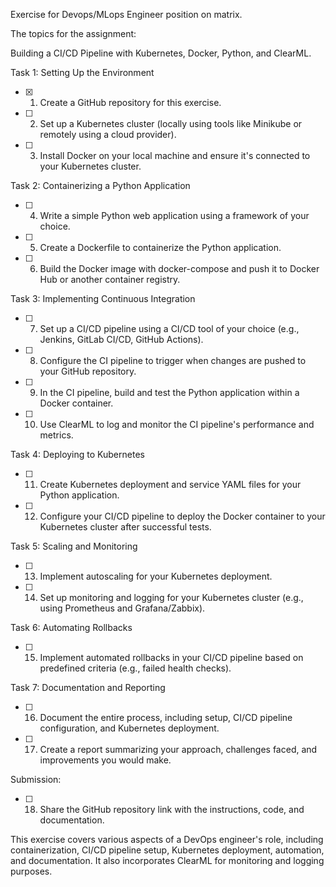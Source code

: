 Exercise for Devops/MLops Engineer position on matrix.

 

The topics for the assignment:

Building a CI/CD Pipeline with Kubernetes, Docker, Python, and ClearML.

 

Task 1: Setting Up the Environment

 

- [x] 1. Create a GitHub repository for this exercise.

- [ ] 2. Set up a Kubernetes cluster (locally using tools like Minikube or remotely using a cloud provider).

- [ ] 3. Install Docker on your local machine and ensure it's connected to your Kubernetes cluster.

 

Task 2: Containerizing a Python Application

 

- [ ] 4. Write a simple Python web application using a framework of your choice.

- [ ] 5. Create a Dockerfile to containerize the Python application.

- [ ] 6. Build the Docker image with docker-compose and push it to Docker Hub or another container registry.

 

Task 3: Implementing Continuous Integration

 

- [ ] 7. Set up a CI/CD pipeline using a CI/CD tool of your choice (e.g., Jenkins, GitLab CI/CD, GitHub Actions).

- [ ] 8. Configure the CI pipeline to trigger when changes are pushed to your GitHub repository.

- [ ] 9. In the CI pipeline, build and test the Python application within a Docker container.

- [ ] 10. Use ClearML to log and monitor the CI pipeline's performance and metrics.

 

Task 4: Deploying to Kubernetes

 

- [ ] 11. Create Kubernetes deployment and service YAML files for your Python application.

- [ ] 12. Configure your CI/CD pipeline to deploy the Docker container to your Kubernetes cluster after successful tests.

 

Task 5: Scaling and Monitoring

 

- [ ] 13. Implement autoscaling for your Kubernetes deployment.

- [ ] 14. Set up monitoring and logging for your Kubernetes cluster (e.g., using Prometheus and Grafana/Zabbix).

 

Task 6: Automating Rollbacks

 

- [ ] 15. Implement automated rollbacks in your CI/CD pipeline based on predefined criteria (e.g., failed health checks).

 

Task 7: Documentation and Reporting

 

- [ ] 16. Document the entire process, including setup, CI/CD pipeline configuration, and Kubernetes deployment.

- [ ] 17. Create a report summarizing your approach, challenges faced, and improvements you would make.

 

Submission:

 

- [ ] 18. Share the GitHub repository link with the instructions, code, and documentation.

 

This exercise covers various aspects of a DevOps engineer's role, including containerization, CI/CD pipeline setup, Kubernetes deployment, automation, and documentation. It also incorporates ClearML for monitoring and logging purposes.
